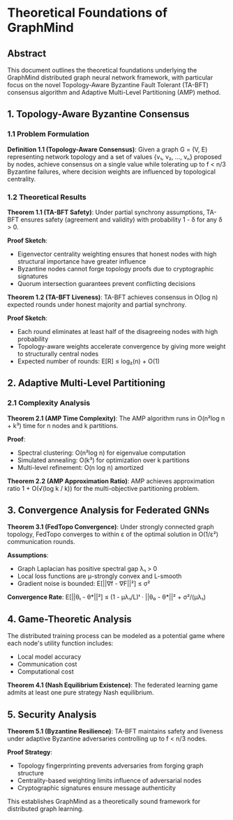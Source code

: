 # Theoretical Foundations of GraphMind

## Abstract

This document outlines the theoretical foundations underlying the GraphMind distributed graph neural network framework, with particular focus on the novel Topology-Aware Byzantine Fault Tolerant (TA-BFT) consensus algorithm and Adaptive Multi-Level Partitioning (AMP) method.

## 1. Topology-Aware Byzantine Consensus

### 1.1 Problem Formulation

**Definition 1.1 (Topology-Aware Consensus)**: Given a graph G = (V, E) representing network topology and a set of values {v₁, v₂, ..., vₙ} proposed by nodes, achieve consensus on a single value while tolerating up to f < n/3 Byzantine failures, where decision weights are influenced by topological centrality.

### 1.2 Theoretical Results

**Theorem 1.1 (TA-BFT Safety)**: Under partial synchrony assumptions, TA-BFT ensures safety (agreement and validity) with probability 1 - δ for any δ > 0.

**Proof Sketch**: 
- Eigenvector centrality weighting ensures that honest nodes with high structural importance have greater influence
- Byzantine nodes cannot forge topology proofs due to cryptographic signatures
- Quorum intersection guarantees prevent conflicting decisions

**Theorem 1.2 (TA-BFT Liveness)**: TA-BFT achieves consensus in O(log n) expected rounds under honest majority and partial synchrony.

**Proof Sketch**:
- Each round eliminates at least half of the disagreeing nodes with high probability
- Topology-aware weights accelerate convergence by giving more weight to structurally central nodes
- Expected number of rounds: E[R] ≤ log₂(n) + O(1)

## 2. Adaptive Multi-Level Partitioning

### 2.1 Complexity Analysis

**Theorem 2.1 (AMP Time Complexity)**: The AMP algorithm runs in O(n²log n + k³) time for n nodes and k partitions.

**Proof**:
- Spectral clustering: O(n²log n) for eigenvalue computation
- Simulated annealing: O(k³) for optimization over k partitions
- Multi-level refinement: O(n log n) amortized

**Theorem 2.2 (AMP Approximation Ratio)**: AMP achieves approximation ratio 1 + O(√(log k / k)) for the multi-objective partitioning problem.

## 3. Convergence Analysis for Federated GNNs

**Theorem 3.1 (FedTopo Convergence)**: Under strongly connected graph topology, FedTopo converges to within ε of the optimal solution in O(1/ε²) communication rounds.

**Assumptions**:
- Graph Laplacian has positive spectral gap λ₁ > 0
- Local loss functions are μ-strongly convex and L-smooth
- Gradient noise is bounded: E[||∇f - ∇F||²] ≤ σ²

**Convergence Rate**: 
E[||θₜ - θ*||²] ≤ (1 - μλ₁/L)ᵗ · ||θ₀ - θ*||² + σ²/(μλ₁)

## 4. Game-Theoretic Analysis

The distributed training process can be modeled as a potential game where each node's utility function includes:
- Local model accuracy
- Communication cost
- Computational cost

**Theorem 4.1 (Nash Equilibrium Existence)**: The federated learning game admits at least one pure strategy Nash equilibrium.

## 5. Security Analysis

**Theorem 5.1 (Byzantine Resilience)**: TA-BFT maintains safety and liveness under adaptive Byzantine adversaries controlling up to f < n/3 nodes.

**Proof Strategy**:
- Topology fingerprinting prevents adversaries from forging graph structure
- Centrality-based weighting limits influence of adversarial nodes
- Cryptographic signatures ensure message authenticity

This establishes GraphMind as a theoretically sound framework for distributed graph learning.